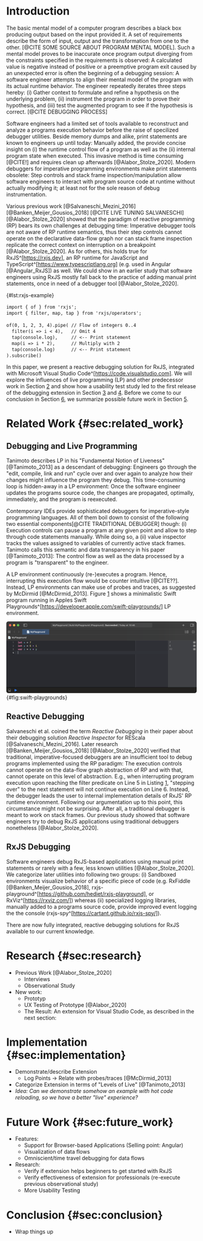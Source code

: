 # Introduction

The basic mental model of a computer program describes a black box producing output based on the input provided it. A set of requirements describe the form of input, output and the transformation from one to the other. [@CITE SOME SOURCE ABOUT PROGRAM MENTAL MODEL]. Such a mental model proves to be inaccurate once program output diverging from the constraints specified in the requirements is observed: A calculated value is negative instead of positive or a preemptive program exit caused by an unexpected error is often the beginning of a debugging session: A software engineer attempts to align their mental model of the program with its actual runtime behavior. The engineer repeatedly iterates three steps hereby: (i) Gather context to formulate and refine a hypothesis on the underlying problem, (ii) instrument the program in order to prove their hypothesis, and (iii) test the augmented program to see if the hypothesis is correct. [@CITE DEBUGGING PROCESS]

Software engineers had a limited set of tools available to reconstruct and analyze a programs execution behavior before the raise of specilized debugger utilities. Beside memory dumps and alike, print statements are known to engineers up until today: Manually added, the provide concise insight on (i) the runtime control flow of a program as well as the (ii) internal program state when executed. This invasive method is time consuming [@CITE!] and requires clean up afterwards [@Alabor_Stolze_2020]. Modern debuggers for imperative programming environments make print statements obsolete: Step controls and stack frame inspection/manipulation allow software engineers to interact with program source code at runtime without actually modifying it; at least not for the sole reason of debug instrumentation.

Various previous work [@Salvaneschi_Mezini_2016] [@Banken_Meijer_Gousios_2018] [@CITE LIVE TUNING SALVANESCHI] [@Alabor_Stolze_2020] showed that the paradigm of reactive programming (RP) bears its own challenges at debugging time: Imperative debugger tools are not aware of RP runtime semantics, thus their step controls cannot operate on the declarative data-flow graph nor can stack frame inspection replicate the correct context on interruption on a breakpoint [@Alabor_Stolze_2020]. As for others, this holds true for RxJS^[https://rxjs.dev], an RP runtime for JavaScript and TypeScript^[https://www.typescriptlang.org] (e.g. used in Angular [@Angular_RxJS]) as well. We could show in an earlier study that software engineers using RxJS mostly fall back to the practice of adding manual print statements, once in need of a debugger tool [@Alabor_Stolze_2020].

{#lst:rxjs-example}
```{caption="A basic data-flow of five integers, implemented with RxJS in TypeScript. Line 6 and 8 exemplify manually added  print statements for debugging reasons." .Typescript}
import { of } from 'rxjs';
import { filter, map, tap } from 'rxjs/operators';

of(0, 1, 2, 3, 4).pipe( // Flow of integers 0..4
  filter(i => i < 4),   // Omit 4
  tap(console.log),     // <-- Print statement
  map(i => i * 2),      // Multiply with 2
  tap(console.log)      // <-- Print statement
).subscribe()
```

In this paper, we present a reactive debugging solution for RxJS, integrated with Microsoft Visual Studio Code^[https://code.visualstudio.com]. We will explore the influences of live programming (LP) and other predecessor work in Section [2](#sec:related_work) and show how a usability test study led to the first release of the debugging extension in Section [3](#sec:study) and [4](#sec:implementation). Before we come to our conclusion in Section [6](#sec:conclusion), we summarize possible future work in Section [5](#sec:future_work).


# Related Work {#sec:related_work}

## Debugging and Live Programming

Tanimoto describes LP in his "Fundamental Notion of Liveness"[@Tanimoto_2013] as a descendant of debugging: Engineers go through the "edit, compile, link and run" cycle over and over again to analyze how their changes might influence the program they debug. This time-consuming loop is hidden-away in a LP environment: Once the software engineer updates the programs source code, the changes are propagated, optimally, immediately, and the program is reexecuted.

Contemporary IDEs provide sophisticated debuggers for imperative-style programming languages. All of them boil down to consist of the following two essential components[@CITE TRADITIONAL DEBUGGER] though: (i) Execution controls can pause a program at any given point and allow to step through code statements manually. While doing so, a (ii) value inspector tracks the values assigned to variables of currently active stack frames. Tanimoto calls this semantic and data transparency in his paper [@Tanimoto_2013]: The control flow as well as the data processed by a program is "transparent" to the engineer.

A LP environment continuously (re-)executes a program. Hence, interrupting this execution flow would be counter intuitive [@CITE??]. Instead, LP environments can make use of probes and traces, as suggested  by McDirmid [@McDirmid_2013]. Figure [1](#fig:swift-playground) shows a minimalistic Swift program running in Apples Swift Playgrounds^[https://developer.apple.com/swift-playgrounds/] LP environment.

![Apple Swift Playgrounds showing probes for variable assignments in the right-side pane of the editor window.](./swift-playground.png){#fig:swift-playgrounds}

## Reactive Debugging

Salvaneschi et al. coined the term *Reactive Debugging* in their paper about their debugging solution *Reactive Inspector* for REScala [@Salvaneschi_Mezini_2016]. Later research [@Banken_Meijer_Gousios_2018] [@Alabor_Stolze_2020] verified that traditional, imperative-focused debuggers are an insufficient tool to debug programs implemented using the RP paradigm: The execution controls cannot operate on the data-flow graph abstraction of RP and with that, cannot operate on this level of abstraction. E.g., when interrupting program execution upon reaching the filter predicate on Line 5 in Listing [1](#lst:rxjs-example), "stepping over" to the next statement will not continue execution on Line 6. Instead, the debugger leads the user to internal implementation details of RxJS' RP runtime environment. Following our argumentation up to this point, this circumstance might not be surprising. After all, a traditional debugger is meant to work on stack frames. Our previous study showed that software engineers try to debug RxJS applications using traditional debuggers nonetheless [@Alabor_Stolze_2020].

## RxJS Debugging

Software engineers debug RxJS-based applications using manual print statements or rarely with a few, less known utilities [@Alabor_Stolze_2020]. We categorize later utilities into following two groups: (i) Sandboxed environments visualize behavior of a specific piece of code (e.g. RxFiddle [@Banken_Meijer_Gousios_2018], rxjs-playground^[https://github.com/hediet/rxjs-playground], or RxViz^[https://rxviz.com/]) whereas (ii) specialized logging libraries, manually added to a programs source code, provide improved event logging the the console (rxjs-spy^[https://cartant.github.io/rxjs-spy/]).

There are now fully integrated, reactive debugging solutions for RxJS available to our current knowledge.

# Research {#sec:research}

- Previous Work [@Alabor_Stolze_2020]
  - Interviews
  - Observational Study
- New work:
	- Prototyp
	- UX Testing of Prototype [@Alabor_2020]
	- The Result: An extension for Visual Studio Code, as described in the next section:

# Implementation {#sec:implementation}

- Demonstrate/describe Extension
  - Log Points -> Relate with probes/traces [@McDirmid_2013]
- Categorize Extension in terms of "Levels of Live" [@Tanimoto_2013]
- *Idea: Can we demonstrate somehow an example with hot code reloading, so we have a better "live" experience?*

# Future Work {#sec:future_work}

- Features:
	- Support for Browser-based Applications (Selling point: Angular)
	- Visualization of data flows
	- Omniscient/time travel debugging for data flows
- Research:
	- Verify if extension helps beginners to get started with RxJS
	- Verify effectiveness of extension for professionals (re-execute previous observational study)
  - More Usability Testing

# Conclusion {#sec:conclusion}

- Wrap things up

